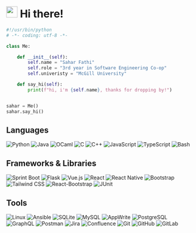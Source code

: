 # <img src="https://raw.githubusercontent.com/iampavangandhi/iampavangandhi/master/gifs/Hi.gif" width="30px"> Hi there! 

```python
#!/usr/bin/python
# -*- coding: utf-8 -*-

class Me:

    def __init__(self):
        self.name = "Sahar Fathi"
        self.role = "3rd year in Software Engineering Co-op"
        self.univeristy = "McGill University"

    def say_hi(self):
        print(f"hi, i'm {self.name}, thanks for dropping by!")


sahar = Me()
sahar.say_hi()
```

## Languages
![Python](https://img.shields.io/badge/python-%235b99d1.svg?style=for-the-badge&logo=python&logoColor=white)
![Java](https://img.shields.io/badge/java-%235b99d1.svg?style=for-the-badge&logo=openjdk&logoColor=white)
![OCaml](https://img.shields.io/badge/ocaml-%235b99d1.svg?style=for-the-badge&logo=ocaml&logoColor=white)
![C](https://img.shields.io/badge/c-%235b99d1.svg?style=for-the-badge&logo=c&logoColor=white)
![C++](https://img.shields.io/badge/c++-%235b99d1.svg?style=for-the-badge&logo=cplusplus&logoColor=white)
![JavaScript](https://img.shields.io/badge/javascript-%235b99d1.svg?style=for-the-badge&logo=javascript&logoColor=white)
![TypeScript](https://img.shields.io/badge/typescript-%235b99d1.svg?style=for-the-badge&logo=typescript&logoColor=white)
![Bash](https://img.shields.io/badge/bash-%235b99d1.svg?style=for-the-badge&logo=gnubash&logoColor=white)
   
## Frameworks & Libraries 
![Sprint Boot](https://img.shields.io/badge/springboot-%23674ea7.svg?style=for-the-badge&logo=springboot&logoColor=white)
![Flask](https://img.shields.io/badge/flask-%23674ea7.svg?style=for-the-badge&logo=flask&logoColor=white)
![Vue.js](https://img.shields.io/badge/Vue.js-%23674ea7.svg?style=for-the-badge&logo=vue.js&logoColor=white)
![React](https://img.shields.io/badge/React-%23674ea7.svg?style=for-the-badge&logo=react&logoColor=white)
![React Native](https://img.shields.io/badge/React%20Native-%23674ea7.svg?style=for-the-badge&logo=react&logoColor=white)
![Bootstrap](https://img.shields.io/badge/bootstrap-%23674ea7.svg?style=for-the-badge&logo=bootstrap&logoColor=white)
![Tailwind CSS](https://img.shields.io/badge/tailwindcss-%23674ea7.svg?style=for-the-badge&logo=tailwindcss&logoColor=white)
![React-Bootstrap](https://img.shields.io/badge/reactbootstrap-%23674ea7.svg?style=for-the-badge&logo=reactbootstrap&logoColor=white)
![JUnit](https://img.shields.io/badge/junit-%23674ea7.svg?style=for-the-badge&logo=junit&logoColor=white)


## Tools
![Linux](https://img.shields.io/badge/Linux-%23b93939.svg?style=for-the-badge&logo=linux&logoColor=white)
![Ansible](https://img.shields.io/badge/Ansible-%23b93939.svg?style=for-the-badge&logo=ansible&logoColor=white)
![SQLite](https://img.shields.io/badge/SQLite-%23b93939.svg?style=for-the-badge&logo=sqlite&logoColor=white)
![MySQL](https://img.shields.io/badge/MySQL-%23b93939.svg?style=for-the-badge&logo=mysql&logoColor=white)
![AppWrite](https://img.shields.io/badge/AppWrite-%23b93939.svg?style=for-the-badge&logo=appwrite&logoColor=white)
![PostgreSQL](https://img.shields.io/badge/PostgreSQL-%23b93939.svg?style=for-the-badge&logo=postgresql&logoColor=white)
![GraphQL](https://img.shields.io/badge/GraphQL-%23b93939.svg?style=for-the-badge&logo=GraphQL&logoColor=white)
![Postman](https://img.shields.io/badge/Postman-%23b93939.svg?style=for-the-badge&logo=postman&logoColor=white)
![Jira](https://img.shields.io/badge/jira-%23b93939.svg?style=for-the-badge&logo=jira&logoColor=white)
![Confluence](https://img.shields.io/badge/Confluence-%23b93939.svg?style=for-the-badge&logo=confluence&logoColor=white)
![Git](https://img.shields.io/badge/git-%23b93939.svg?style=for-the-badge&logo=git&logoColor=white)
![GitHub](https://img.shields.io/badge/github-%23b93939.svg?style=for-the-badge&logo=github&logoColor=white)
![GitLab](https://img.shields.io/badge/gitlab-%23b93939.svg?style=for-the-badge&logo=gitlab&logoColor=white)



